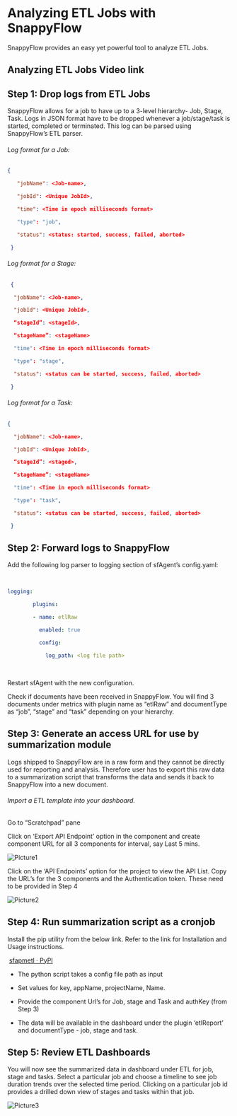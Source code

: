 # Analyzing ETL Jobs with SnappyFlow

SnappyFlow provides an easy yet powerful tool to analyze ETL Jobs. 



## Analyzing ETL Jobs Video link



## Step 1: Drop logs from ETL Jobs



SnappyFlow allows for a job to have up to a 3-level hierarchy- Job, Stage, Task. Logs in JSON format have to be dropped whenever a job/stage/task is started, completed or terminated. This log can be parsed using SnappyFlow’s ETL parser. 



###### Log format for a Job:  

```json
{ 

   "jobName": <Job-name>, 

   "jobId": <Unique JobId>, 

   "time": <Time in epoch milliseconds format> 

   "type": "job", 

   "status": <status: started, success, failed, aborted> 

 } 
```



###### Log format for a Stage: 

```json
 { 

  "jobName": <Job-name>, 

  "jobId": <Unique JobId>, 

  “stageId”: <stageId>, 

  “stageName”: <stageName> 

  "time": <Time in epoch milliseconds format> 

  "type": "stage", 

  "status": <status can be started, success, failed, aborted> 

 } 


```



###### Log format for a Task: 

```json
{ 

  "jobName": <Job-name>, 

  "jobId": <Unique JobId>, 

  “stageId”: <staged>, 

  “stageName”: <stageName> 

  "time": <Time in epoch milliseconds format> 

  "type": "task", 

  "status": <status can be started, success, failed, aborted> 

 } 
```



## Step 2: Forward logs to SnappyFlow



Add the following log parser to logging section of sfAgent’s config.yaml: 

​       

```yaml
logging: 

        plugins: 

        - name: etlRaw 

          enabled: true 

          config: 

            log_path: <log file path>
```

​      

Restart sfAgent with the new configuration.

Check if documents have been received in SnappyFlow. You will find 3 documents under metrics with plugin name as “etlRaw” and documentType as “job”, “stage” and “task” depending on your hierarchy. 



## Step 3: Generate an access URL for use by summarization module



Logs shipped to SnappyFlow are in a raw form and they cannot be directly used for reporting and analysis. Therefore user has to export this raw data to a summarization script that transforms the data and sends it back to SnappyFlow into a new document. 

###### Import a ETL template into your dashboard. 

Go to “Scratchpad” pane 

Click on ‘Export API Endpoint’ option in the component and create component  URL for all 3 components for interval, say Last 5 mins. 



![Picture1](https://raw.githubusercontent.com/ram-dot-kumar/SFwebsite/master/Log_Management/ELT_Jobs/Picture1.png)



Click on the ‘API Endpoints’ option for the project to view the API List. Copy the URL’s for the 3 components and the Authentication token. These need to be provided in Step 4



![Picture2](https://raw.githubusercontent.com/ram-dot-kumar/SFwebsite/blob/master/Log_Management/ELT_Jobs/Picture2.png)



## Step 4: Run summarization script as a cronjob



Install the pip utility from the below link. Refer to the link for Installation and Usage instructions.

​      [sfapmetl · PyPI](https://pypi.org/project/sfapmetl/)



- The python script takes a config file path as input

- Set values for key, appName, projectName, Name.
- Provide the component Url’s for Job, stage and Task and authKey (from Step 3)
- The data will be available in the dashboard under the plugin ‘etlReport’ and documentType - job, stage and task.



## Step 5: Review ETL Dashboards



You will now see the summarized data in dashboard under ETL for job, stage and tasks. Select a particular job and choose a timeline to see job duration trends over the selected time period. Clicking on a particular job id provides a drilled down view of stages and tasks within that job. 



![Picture3](https://raw.githubusercontent.com/ram-dot-kumar/SFwebsite/blob/master/Log_Management/ELT_Jobs/Picture3.png)
